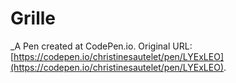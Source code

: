 # Grille
 _A Pen created at CodePen.io. Original URL: [https://codepen.io/christinesautelet/pen/LYExLEO](https://codepen.io/christinesautelet/pen/LYExLEO).

 